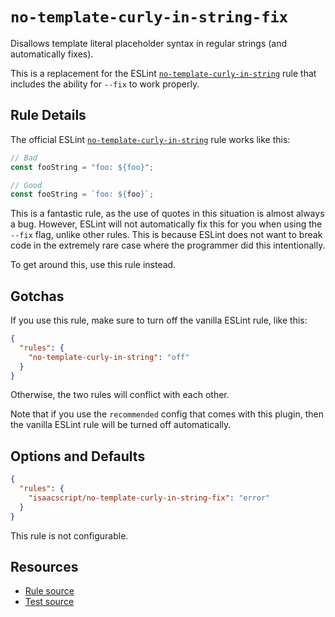# `no-template-curly-in-string-fix`

Disallows template literal placeholder syntax in regular strings (and automatically fixes).

This is a replacement for the ESLint [`no-template-curly-in-string`](https://eslint.org/docs/latest/rules/no-template-curly-in-string) rule that includes the ability for `--fix` to work properly.

## Rule Details

The official ESLint [`no-template-curly-in-string`](https://eslint.org/docs/latest/rules/no-template-curly-in-string) rule works like this:

```ts
// Bad
const fooString = "foo: ${foo}";

// Good
const fooString = `foo: ${foo}`;
```

This is a fantastic rule, as the use of quotes in this situation is almost always a bug. However, ESLint will not automatically fix this for you when using the `--fix` flag, unlike other rules. This is because ESLint does not want to break code in the extremely rare case where the programmer did this intentionally.

To get around this, use this rule instead.

## Gotchas

If you use this rule, make sure to turn off the vanilla ESLint rule, like this:

```json
{
  "rules": {
    "no-template-curly-in-string": "off"
  }
}
```

Otherwise, the two rules will conflict with each other.

Note that if you use the `recommended` config that comes with this plugin, then the vanilla ESLint rule will be turned off automatically.

## Options and Defaults

```json
{
  "rules": {
    "isaacscript/no-template-curly-in-string-fix": "error"
  }
}
```

This rule is not configurable.

## Resources

- [Rule source](../../src/rules/no-template-curly-in-string-fix.ts)
- [Test source](../../tests/rules/no-template-curly-in-string-fix.test.ts)
